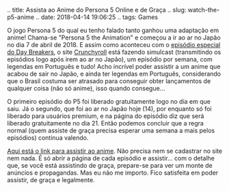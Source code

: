 .. title: Assista ao Anime do Persona 5 Online e de Graça
.. slug: watch-the-p5-anime
.. date: 2018-04-14 19:06:25
.. tags: Games

O jogo Persona 5 do qual eu tenho falado tanto ganhou uma adaptação em anime! Chama-se "Persona 5 the Animation" e começou a ir ao ar no Japão no dia 7 de abril de 2018. E assim como aconteceu com o [episódio especial do Day Breakers][p5dbpost], o site [Crunchyroll][crhp] está fazendo simulcast (transmitindo os episódios logo após irem ao ar no Japão), um episódio por semana, com legendas em Português e tudo! <!--teaser_end--> Acho incrível poder assistir a um anime que acabou de sair no Japão, e ainda ter legendas em Português, considerando que o Brasil costuma ser atrasado para conseguir obter lançamentos de qualquer coisa (não só anime), isso quando consegue...

O primeiro episódio do P5 foi liberado gratuitamente logo no dia em que saiu. Já o segundo, que foi ao ar no Japão hoje (14), por enquanto só foi liberado para usuários premium, e na página do episódio diz que será liberado gratuitamente no dia 21. Então podemos concluir que a regra normal (quem assiste de graça precisa esperar uma semana a mais pelos episódios) continua valendo.

[Aqui está o link para assistir ao anime][crp5]. Não precisa nem se cadastrar no site nem nada. É só abrir a página de cada episódio e assistir... com o detalhe que, se você está assistindo de graça, prepare-se para ver um monte de anúncios e propagandas. Mas eu não me importo. Fico satisfeita em poder assistir, de graça e legalmente.

[p5dbpost]: /pt/blog/watch-p5-db-online
[crhp]: http://www.crunchyroll.com/
[crp5]: http://www.crunchyroll.com/persona5-the-animation

